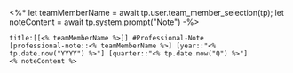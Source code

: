 <%*
let teamMemberName = await tp.user.team_member_selection(tp);
let noteContent = await tp.system.prompt("Note") 
-%>
```ad-tip
title:[[<% teamMemberName %>]] #Professional-Note
[professional-note::<% teamMemberName %>] [year::"<% tp.date.now("YYYY") %>"] [quarter::"<% tp.date.now("Q") %>"]
<% noteContent %> 
```